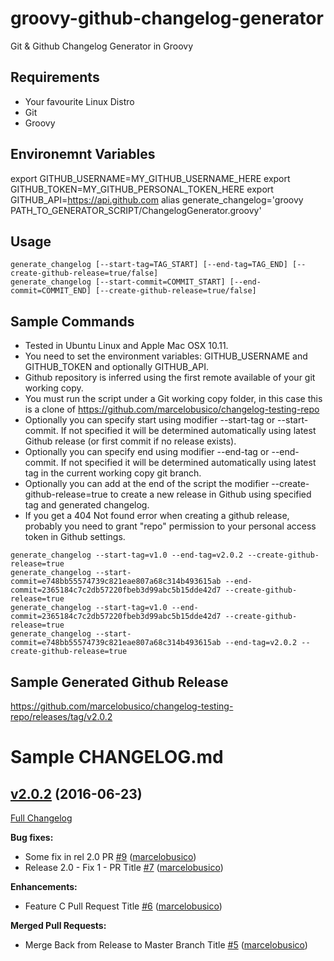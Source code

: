 # groovy-github-changelog-generator
Git &amp; Github Changelog Generator in Groovy

## Requirements
- Your favourite Linux Distro
- Git
- Groovy

## Environemnt Variables

export GITHUB_USERNAME=MY_GITHUB_USERNAME_HERE
export GITHUB_TOKEN=MY_GITHUB_PERSONAL_TOKEN_HERE
export GITHUB_API=https://api.github.com
alias generate_changelog='groovy PATH_TO_GENERATOR_SCRIPT/ChangelogGenerator.groovy'

## Usage

```
generate_changelog [--start-tag=TAG_START] [--end-tag=TAG_END] [--create-github-release=true/false]
generate_changelog [--start-commit=COMMIT_START] [--end-commit=COMMIT_END] [--create-github-release=true/false]
```

## Sample Commands

- Tested in Ubuntu Linux and Apple Mac OSX 10.11.
- You need to set the environment variables: GITHUB_USERNAME and GITHUB_TOKEN and optionally GITHUB_API.
- Github repository is inferred using the first remote available of your git working copy.
- You must run the script under a Git working copy folder, in this case this is a clone of https://github.com/marcelobusico/changelog-testing-repo
- Optionally you can specify start using modifier --start-tag or --start-commit. If not specified it will be determined automatically using latest Github release (or first commit if no release exists).
- Optionally you can specify end using modifier --end-tag or --end-commit. If not specified it will be determined automatically using latest tag in the current working copy git branch.
- Optionally you can add at the end of the script the modifier --create-github-release=true to create a new release in Github using specified tag and generated changelog.
- If you get a 404 Not found error when creating a github release, probably you need to grant "repo" permission to your personal access token in Github settings.

```
generate_changelog --start-tag=v1.0 --end-tag=v2.0.2 --create-github-release=true
generate_changelog --start-commit=e748bb55574739c821eae807a68c314b493615ab --end-commit=2365184c7c2db57220fbeb3d99abc5b15dde42d7 --create-github-release=true
generate_changelog --start-tag=v1.0 --end-commit=2365184c7c2db57220fbeb3d99abc5b15dde42d7 --create-github-release=true
generate_changelog --start-commit=e748bb55574739c821eae807a68c314b493615ab --end-tag=v2.0.2 --create-github-release=true
```

## Sample Generated Github Release

https://github.com/marcelobusico/changelog-testing-repo/releases/tag/v2.0.2

# Sample CHANGELOG.md

## [v2.0.2](https://github.com/marcelobusico/changelog-testing-repo/tree/v2.0.2) (2016-06-23)
[Full Changelog](https://github.com/marcelobusico/changelog-testing-repo/compare/v1.0...v2.0.2)

**Bug fixes:**

- Some fix in rel 2.0 PR [\#9](https://github.com/marcelobusico/changelog-testing-repo/pull/9) ([marcelobusico](https://github.com/marcelobusico))
- Release 2.0 - Fix 1 - PR Title [\#7](https://github.com/marcelobusico/changelog-testing-repo/pull/7) ([marcelobusico](https://github.com/marcelobusico))

**Enhancements:**

- Feature C Pull Request Title [\#6](https://github.com/marcelobusico/changelog-testing-repo/pull/6) ([marcelobusico](https://github.com/marcelobusico))

**Merged Pull Requests:**

- Merge Back from Release to Master Branch Title [\#5](https://github.com/marcelobusico/changelog-testing-repo/pull/5) ([marcelobusico](https://github.com/marcelobusico))
